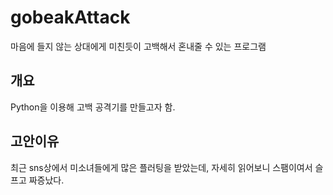 # gobeakAttack
마음에 들지 않는 상대에게 미친듯이 고백해서 혼내줄 수 있는 프로그램

## 개요 
Python을 이용해 고백 공격기를 만들고자 함.


## 고안이유
최근 sns상에서 미소녀들에게 많은 플러팅을 받았는데, 자세히 읽어보니 스팸이여서 슬프고 짜증났다.
